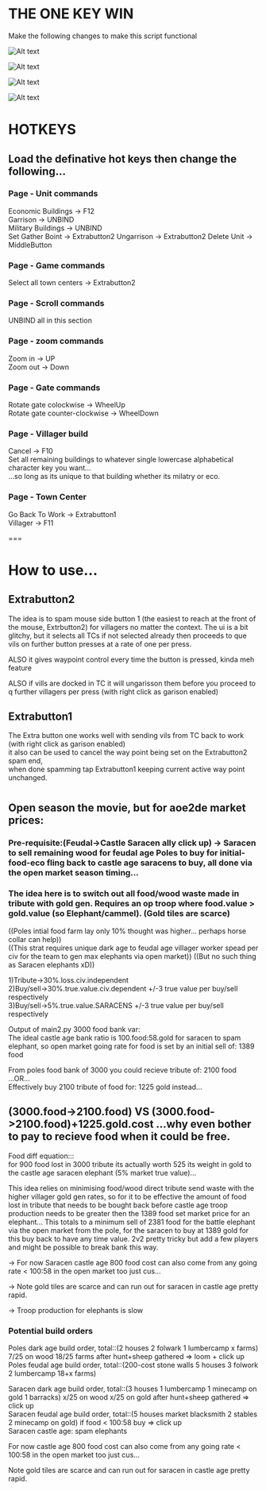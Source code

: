 # THE ONE KEY WIN

Make the following changes to make this script functional

![Alt text](image.png)  
  
![Alt text](image-1.png)  
  
![Alt text](image-2.png)  
  
![Alt text](image-3.png)  
  
  
# HOTKEYS  
## Load the definative hot keys then change the following...  
  
### Page - Unit commands  
Economic Buildings -> F12  
Garrison -> UNBIND  
Military Buildings -> UNBIND  
Set Gather Boint -> Extrabutton2 
Ungarrison -> Extrabutton2 
Delete Unit -> MiddleButton
  
### Page - Game commands  
Select all town centers -> Extrabutton2  
  
### Page - Scroll commands  
UNBIND all in this section  
  
### Page - zoom commands  
Zoom in -> UP  
Zoom out -> Down  
  
### Page - Gate commands  
Rotate gate colockwise -> WheelUp  
Rotate gate counter-clockwise -> WheelDown  
  
### Page - Villager build  
Cancel -> F10  
Set all remaining buildings to whatever single lowercase alphabetical character key you want...  
...so long as its unique to that building whether its milatry or eco.  

### Page - Town Center  
Go Back To Work -> Extrabutton1  
Villager -> F11  

===

# How to use...
## Extrabutton2  
The idea is to spam mouse side button 1 (the easiest to reach at the front of the mouse, Extrbutton2) for villagers no matter the context.
The ui is a bit glitchy, but it selects all TCs if not selected already then proceeds to que vils on further button presses at a rate of one per press.  
  
ALSO it gives waypoint control every time the button is pressed, kinda meh feature    
  
ALSO if vills are docked in TC it will ungarisson them before you proceed to q further villagers per press (with right click as garison enabled)
  
## Extrabutton1  
The Extra button one works well with sending vils from TC back to work (with right click as garison enabled)  
it also can be used to cancel the way point being set on the Extrabutton2 spam end,  
when done spamming tap Extrabutton1 keeping current active way point unchanged.  

  #  
  #  

## Open season the movie, but for aoe2de market prices:  
### Pre-requisite:(Feudal->Castle Saracen ally click up) -> Saracen to sell remaining wood for feudal age Poles to buy for initial-food-eco fling back to castle age saracens to buy, all done via the open market season timing...  
### The idea here is to switch out all food/wood waste made in tribute with gold gen. Requires an op troop where food.value > gold.value (so Elephant/cammel). (Gold tiles are scarce)               
((Poles intial food farm lay only 10% thought was higher... perhaps horse collar can help))    
((This strat requires unique dark age to feudal age villager worker spead per civ for the team to gen max elephants via open market)) ((But no such thing as Saracen elephants xD))  
  
1)Tribute->30%.loss.civ.independent  
2)Buy/sell->30%.true.value.civ.dependent +/-3 true value per buy/sell respectively    
3)Buy/sell->5%.true.value.SARACENS +/-3 true value per buy/sell respectively  
  
Output of main2.py 3000 food bank var:    
The ideal castle age bank ratio is 100.food:58.gold for saracen to spam elephant, so open market going rate for food is set by an initial sell of: 1389 food    
  
From poles food bank of 3000 you could recieve tribute of: 2100 food  
...OR...  
Effectively buy 2100 tribute of food for: 1225 gold instead... 
## (3000.food->2100.food) VS (3000.food->2100.food)+1225.gold.cost  ...why even bother to pay to recieve food when it could be free.      
Food diff equation:::  
for 900 food lost in 3000 tribute its actually worth 525 its weight in gold to the castle age saracen elephant (5% market true value)...   
  
This idea relies on minimising food/wood direct tribute send waste with the higher villager gold gen rates, so for it to be effective the amount of food lost in tribute that needs to be bought back before castle age troop production needs to be greater then the 1389 food set market price for an elephant... This totals to a minimum sell of 2381 food for the battle elephant via the open market from the pole, for the saracen to buy at 1389 gold for this buy back to have any time value. 2v2 pretty tricky but add a few players and might be possible to break bank this way.             
   
-> For now Saracen castle age 800 food cost can also come from any going rate < 100:58 in the open market too just cus...    
  
-> Note gold tiles are scarce and can run out for saracen in castle age pretty rapid.  
  
-> Troop production for elephants is slow  
  
### Potential build orders  
Poles dark age build order, total::(2 houses 2 folwark 1 lumbercamp x farms) 7/25 on wood 18/25 farms after hunt+sheep   gathered => loom + click up  
Poles feudal age build order, total::(200-cost stone walls 5 houses 3 folwork 2 lumbercamp 18+x farms)     
  
Saracen dark age build order, total::(3 houses 1 lumbercamp 1 minecamp on gold 1 barracks) x/25 on wood x/25 on gold after hunt+sheep gathered => click up  
Saracen feudal age build order, total::(5 houses market blacksmith 2 stables 2 minecamp on gold) if food < 100:58 buy => click up   
Saracen castle age: spam elephants  

For now castle age 800 food cost can also come from any going rate < 100:58 in the open market too just cus...    
  
Note gold tiles are scarce and can run out for saracen in castle age pretty rapid.


  
